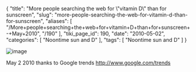 {
    "title": "More people searching the web for \\\"vitamin D\\\" than for sunscreen",
    "slug": "more-people-searching-the-web-for-vitamin-d-than-for-sunscreen",
    "aliases": [
        "/More+people+searching+the+web+for+vitamin+D+than+for+sunscreen+-+May+2010",
        "/190"
    ],
    "tiki_page_id": 190,
    "date": "2010-05-02",
    "categories": [
        "Noontime sun and D"
    ],
    "tags": [
        "Noontime sun and D"
    ]
}


<img src="https://d1bk1kqxc0sym.cloudfront.net/attachments/gif/vit-d-and-sunscreen-searches.gif" alt="image">

May 2 2010 thanks to Google trends  http://www.google.com/trends